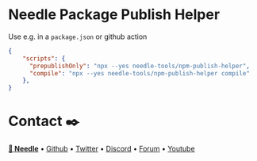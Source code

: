 # Needle Package Publish Helper

Use e.g. in a `package.json` or github action

```json
{
    "scripts": {
      "prepublishOnly": "npx --yes needle-tools/npm-publish-helper",
      "compile": "npx --yes needle-tools/npm-publish-helper compile"
    },
}
```



# Contact ✒️
<b>[🌵 Needle](https://needle.tools)</b> • 
[Github](https://github.com/needle-tools) • 
[Twitter](https://twitter.com/NeedleTools) • 
[Discord](https://discord.needle.tools) • 
[Forum](https://forum.needle.tools) • 
[Youtube](https://www.youtube.com/@needle-tools)


